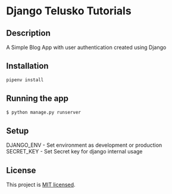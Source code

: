 # Django Telusko Tutorials

## Description

A Simple Blog App with user authentication created using Django

## Installation

```sh
pipenv install
```

## Running the app

```sh
$ python manage.py runserver
```

## Setup

DJANGO_ENV - Set environment as development or production
SECRET_KEY - Set Secret key for django internal usage

## License

This project is [MIT licensed](LICENSE).
